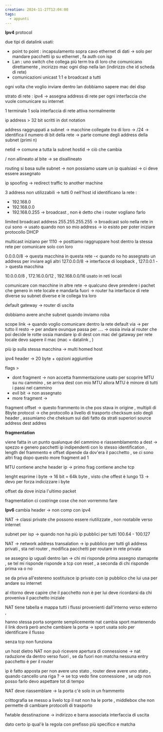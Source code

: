 ```yaml
---
creation: 2024-11-27T12:04:00
tags:
  - appunti
---
```

**Ipv4** protocol

due tipi di datalink usati:
+ point to point : incapsulamento sopra cavo ethernet di dati -> solo per mandare pacchetti ip su ethernet , fa auth con isp
+ Lan : uno switch che collega più term tra di loro che comunicano direttamente , incirizzo mac ogni disp nella lan (indirizzo che id scheda di rete)
+ comunicazioni unicast 1:1 e broadcast a tutti

ogni volta che voglio inviare dentro lan dobbiamo sapere mac dei disp

strato di rete : 
ipv4 -> assegna address di rete per ogni interfaccia che vuole comunicare su internet

1 terminale 1 sola interfaccia di rete attiva normalmente

ip address > 32 bit scritti in dot notation

address raggruppati a subnet -> macchine collegate tra di loro -> /24 -> identifica il numero di bit della rete -> parte comune degli address della subnet (primi n)

netid -> comune a tutta la subnet 
hostid -> ciò che cambia

/ non allineato al bite -> se disallineato

routing si basa sulle subnet -> non possiamo usare un ip qualsiasi -> ci deve essere assegnato 

ip spoofing -> redirect traffic to another machine

3 address non utilizzabili -> tutti 0 nell'host id identificano la rete :
+ 192.168.0
+ 192.168.0.0
+ 192.168.0.255 -> broadcast , non è detto che i router vogliano farlo 

limited broadcast address 255.255.255.255 -> broadcast solo nella rete in cui sono -> usato quando non so mio address -> io esisto per poter iniziare protocollo DHCP

multicast iniziano per 1110 -> posttiamo raggruppare host dentro la stessa rete per comunicare solo con loro 

0.0.0.0/8 -> questa macchina in questa rete -< quando no ho assegnato un address per inviare agli altri 
127.0.0.0/8 -> interfacce di loopback , 127.0.0.1 -> questa macchina

10.0.0.0/8 , 172.16.0.0/12 , 192.168.0.0/16 usato in reti locali

comunicare con macchine in altre rete -> qualcuno deve prendere i pachet che genero in rete locale e mandarla fuori -> router ha interfacce di rete diverse su subnet diverse e le collega tra loro 

default gateway -> router di uscita 

dobbiamo avere anche subnet quando inviamo roba 

scope link -> quando voglio comunicare dentro la rete 
default via -> per tutto il resto -> per andare ovunque passa per .... -> ossia invia al router che poi decide le rotte 
ossia mandare ip di dest con mac del gataway
per rete locale devo sapere il mac (mac = datalink , )

più ip sulla stessa macchina -> multi homed host

ipv4 header -> 20 byte + opzioni aggiuntive

flags > 
+ dont fragment -> non accetta frammentazione usato per scoprire MTU su nu cammino , se arriva dest con mio MTU allora MTU è minore di tutti i passi nel cammino
+ evil bit -> non assegnato 
+ more fragment -> 

fragment offset -> questo frammento in che pos stava in origine , multipli di 8byte
protocol -> che protocollo a livello di trasporto
checksum solo degli header , assumiamo che cheksum sui dati fatto da strati superiori
source address
dest addres 

**fragmentation** 

viene fatta in un punto qualunque del cammino e riassemblamento a dest -> spezzo e genero pacchetti ip indipendenti con lo stesso identification , length del frammento e offset dipende da dov'era il pacchetto , se ci sono altri frag dopo questo more fragment ad 1

MTU contiene anche header ip -> primo frag contiene anche tcp 

lenght esprime i byte -> 16 bit = 64k byte , visto che offest è lungo 13 -> devo per forza indicizzare i byte 

offset da dove inizia l'ultimo packet 

fragmentation ci costringe cose  che non vorremmo fare 

**Ipv6** 
cambia header -> non comp con ipv4

NAT -> classi private che possono essere riutilizzate , non rootabile verso internet

subnet per isp -> quando non ha più ip pubblici per tutti 100.64 - 100.127

NAT -> network address transalation -> ip pubblico per tutti gli address privati , sta nel router , modifica pacchetti per routare in rete privata

se assegno ip uguali dentro lan -> chi mi risponde prima assegno stamapnte , se tel mi risponde risponde a tcp con reset , a seconda di chi risponde prima va o no 

se da priva all'estereno sostituisce ip privato con ip pubblico che lui usa per andare su internet 

al ritorno deve capire che il pacchetto non è per lui deve ricordarsi da chi proveniva il pacchetto iniziale 

NAT tiene tabella e mappa tutti i flussi provenienti dall'interno verso esterno , 

hanno stessa porta sorgente semplicemente nat cambia sport mantenendo il link 
dovrà però anche cambiare la porta  -> sport usata solo per identificare il flusso 

senza tcp non funziona 

un host dietro NAT non può ricevere apertura di connessione -> nat raduzione da dentro verso fuori , se da fuori non matcha nessuna entry pacchetto è per il router 

ip è fatto apposta per non avere uno stato , router deve avere uno stato , quando cancello una riga ? -> se tcp vedo fine connessione , se udp non posso farlo devo aspettare tot di tempo 

NAT deve riassemblare -> la porta c'è solo in un frammento 

crittografia se messo a livelo tcp il nat non ha le porte , middlebox che non permette di cambiare protocolli di trasporto 

fwtable 
desstinazione -> indirizzo e barra 
associata interfaccia di uscita 

dato certo ip qual'è la regola con prefisso più specifico e matcha